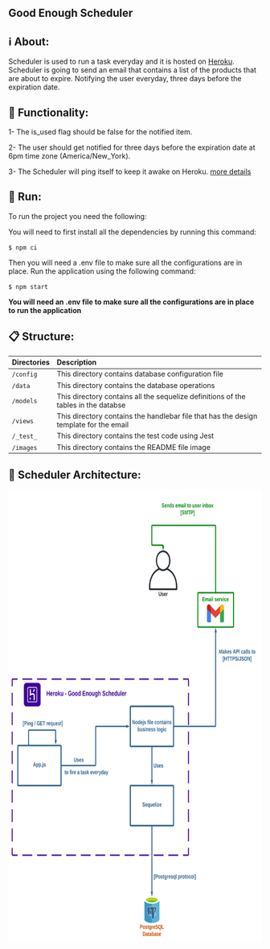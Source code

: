 ## Good Enough Scheduler

## ℹ️ About:
Scheduler is used to run a task everyday and it is hosted on [Heroku](https://www.heroku.com/). Scheduler is going to send an email that contains a list of the products that are about to expire. Notifying the user everyday, three days before the expiration date.


## 🎯 Functionality:
1- The is_used flag should be false for the notified item.

2- The user should get notified for three days before the expiration date at 6pm time zone (America/New_York). 

3- The Scheduler will ping itself to keep it awake on Heroku. [more details](https://devcenter.heroku.com/articles/free-dyno-hours)

## 🚀 Run:
To run the project you need the following:

You will need to first install all the dependencies by running this command:

    $ npm ci
  
Then you will need a .env file to make sure all the configurations are in place.
Run the application using the following command:

    $ npm start

**You will need an .env file to make sure all the configurations are in place to run the application**

## 📋 Structure: 

| Directories    | Description                                                                                                                      |
| :------------- | :------------------------------------------------------------------------------------------------------------------------------- |
| `/config`      | This directory contains database configuration file                                                                              |
| `/data`        | This directory contains the database operations                                                                                  |
| `/models`      | This directory contains all the sequelize definitions of the tables in the databse                                               |                                                                                                                                                                   |
| `/views`       | This directory contains the handlebar file that has the design template for the email
| `/_test_`      | This directory contains the test code using Jest                                               |     
| `/images`      | This directory contains the README file image                                                  |     

## 📐 Scheduler Architecture:
<img src="https://raw.githubusercontent.com/GoodEnoughApp/GoodEnoughScheduler/dev/images/diagram.png" data-canonical-src="https://raw.githubusercontent.com/GoodEnoughApp/GoodEnoughScheduler/dev/images/diagram.png" width="900" height="900" />

